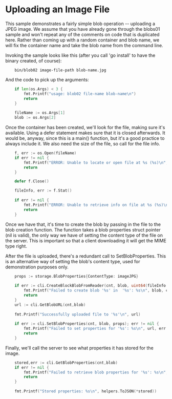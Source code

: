 # Uploading an Image File

This sample demonstrates a fairly simple blob operation -- uploading a JPEG image. We assume that you have already gone through the blobs01
sample and won't repeat any of the comments on code that is duplicated here. Rather than coming up with a random container and blob name, we
will fix the container name and take the blob name from the command line.

Invoking the sample looks like this (after you call 'go install' to have the binary created, of course):

```
    bin/blob02 image-file-path blob-name.jpg 
```
And the code to pick up the arguments:
```go
    if len(os.Args) < 3 {
        fmt.Printf("usage: blob02 file-name blob-name\n")
        return
    }
    
    fileName := os.Args[1]
    blob := os.Args[2]	
```
Once the container has been created, we'll look for the file, making sure it's available. Using a defer
statement makes sure that it is closed afterwards. It would be, anyway, since this is a main() function,
but it's a good practice to always include it. We also need the size of the file, so call for the file info.
```go
    f, err := os.Open(fileName)
	if err != nil {
		fmt.Printf("ERROR: Unable to locate or open file at %s (%s)\n", fileName, err.Error())
        return
	}

    defer f.Close()  

    fileInfo, err := f.Stat()
    
    if err != nil {
		fmt.Printf("ERROR: Unable to retrieve info on file at %s (%s)\n", fileName, err.Error())
        return        
    }
```
Once we have that, it's time to create the blob by passing in the file to the blob creation function.
The function takes a blob properties struct pointer (nil is valid), the only way we have of setting the
content type of the file on the server. This is important so that a client downloading it will get the
MIME type right.

After the file is uploaded, there's a redundant call to SetBlobProperties. This is an alternative way
of setting the blob's content type, used for demonstration purposes only.
```go
	props := storage.BlobProperties{ContentType: imageJPG}
	
	if err := cli.CreateBlockBlobFromReader(cnt, blob, uint64(fileInfo.Size()), f, &props); err != nil {
		fmt.Printf("Failed to create blob '%s' in  '%s': %s\n", blob, cnt, err.Error())
		return
	}
    url := cli.GetBlobURL(cnt,blob)
    
	fmt.Printf("Successfully uploaded file to '%s'\n", url)
    
	if err := cli.SetBlobProperties(cnt, blob, props); err != nil {
		fmt.Printf("Failed to set properties for '%s': %s\n", url, err.Error())
		return
	}    
```
Finally, we'll call the server to see what properties it has stored for the image. 
```go
    stored,err := cli.GetBlobProperties(cnt,blob)
    if err != nil {
		fmt.Printf("Failed to retrieve blob properties for '%s': %s\n", url, err.Error())
		return
    }    
    
    fmt.Printf("Stored properties: %s\n", helpers.ToJSON(*stored))
```
